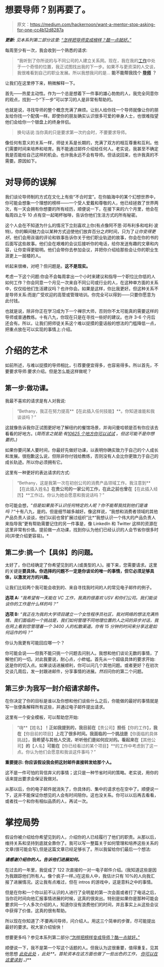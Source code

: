 # 想要导师？别再要了。

> 原文：<https://medium.com/hackernoon/want-a-mentor-stop-asking-for-one-cc4b12d8287a>

***更新:*** *见本系列第二部分这里:* [*“怎样把导师变成榜样？酷一点就好。”*](/@bethanymarz/want-to-turn-a-role-model-into-a-mentor-just-be-cool-bbf6e5272e30)

每周至少有一次，我会收到一个熟悉的请求:

> “我听到了你所说的与不同公司的人建立关系网。现在，我在我的[工作](https://hackernoon.com/tagged/job)中处于一个奇怪的位置，我正试图找出我的下一步。如果不与更资深的人交谈，我很难看到自己的职业发展。所以我想我问的是… **能不能帮我找个** [**导师**](https://hackernoon.com/tagged/mentor) **？**

让我们在这里停下来，稍微解释一下。

首先——热爱主动性。作为一个总是想着下一件事的雄心勃勃的人，我完全同意你的观点，找到一个“下一步”可以学习的人是非常有帮助的。

也就是说，寻找导师的整个概念充满了麻烦。让别人给你找一个导师就像让你的朋友给你找一个配偶一样。即使你的朋友确实认识很多可爱的单身人士，也很难指望他们会给你一个银盘上的终身伴侣。

> 换句话说:当你真的只是要求第一次约会时，不要要求导师。

像任何有意义的关系一样，师徒关系是长期的，充满了双方的相互尊重和互利。他们需要时间来培养和培育。我不能通过邮件介绍给任何人。老实说，我甚至不确定我是否能给自己这样的机会。也许我永远不会有导师。但话说回来，也许我真的不需要。原因如下。

# 对导师的误解

我们谈论导师制的方式在文化上有些“不合时宜”。在你脑海中的某个幻想世界中，你可能会想象一个理想的榜样——一个受人爱戴和尊敬的人，他已经拯救了世界两次，有一天会拥有你想要的所有经历，顺便说一下，在接下来的六个月里，他会在每周四上午 10 点有空一起喝杯咖啡，告诉你他们生活方式的所有秘密。

这个人会在不知道为什么的情况下立刻喜欢上你(有点像阿不思·邓布利多和哈利·波特)，你的瞬间魅力会以某种方式迫使他们放弃百分之*的*时间，只为了*让你变得更好*。他们会用诙谐的评论和轶事告诉你关于他们职业轨迹的故事，你会在你的书的后面写这些故事。他们会在艰难的会议后接听你的电话，给你发送有趣的文章和内容，让你变得更聪明。他们会带你去参加会议，并把你介绍给那些会让你的职业生涯更上一层楼的人。

听起来很棒，对吧？但问题是。**这不是现实。**

考虑一下这个问题:你会不会每周拿出一个小时来建议和指导一个职位比你低的人如何工作？你会同意一个月见一次来自不同公司或行业的人，在这种单方面的关系中，仅仅给他们生活建议吗？也许你会。如果是这样，你比我更好。但这种关系不是导师关系:而是广受欢迎的高管或管理培训。你完全可以得到——只要你愿意为此付钱。

也就是说，除非你正在学习成为下一个禅宗大师，否则你不太可能真的需要这样的导师或普通教练。十有八九，你现在只是在寻找一些好的建议。也许 3-6 个月后还会有。所以，让我们把师徒关系这个难以捉摸的童话般的想法的门槛降低一点，把重点放在可以实现的事情上:介绍。

# 介绍的艺术

如前所述，与难以捉摸的导师相比，引荐要便宜得多，也容易得多。所以首先，不要要求导师:要求介绍。但是怎么能这样做呢？

## 第一步:做功课。

我最不喜欢的请求是有人对我说:

> “Bethany，我正在努力提高**【在此插入任何技能】**。你知道谁能和我谈谈吗？”

这就像告诉我你正试图更好地了解纽约的餐馆场景，并询问曼哈顿是否有你应该去看看的好地方。(*简而言之就是:有*[*10625 个地方你可以试试*](https://www.quora.com/How-many-restaurants-are-there-in-New-York-City) *。但这可能不是你想要的。)*

如果你要问某人要时间，你最好先做好功课，以表明你确实致力于自己的个人成长和发展。很抱歉这么说，但除非你付钱给教练，否则没有人会比你更致力于自己的成长轨迹。所以你必须拥有它。

这里有一种更好的表达请求的方式:

> “Bethany，这是我第一次在初创公司的消费产品领域工作。我注意到**【在此插入姓名】**在贵公司的一家公司工作，在此之前也曾在**【在此插入经历】**工作过。你认为她会愿意和我说话吗？”

你可能会想，“*但是如果我不认识任何特定的人呢？你不能帮我找到他们是谁吗？*“十有八九，是的。但是细节越多越好。像这样说，“我想和消费者领域的其他产品负责人谈谈，他们以前也曾扩展过组织”比*“我想认识一个伟大的产品负责人来指导我”更有帮助需要记住的另一件事是，像 LinkedIn 和 Twitter 这样的资源在这里非常有价值。提前做一点功课，找到你认为他们已经认识的人会节省你很多时间(并使介绍更容易)。*

## 第二步:挑一个【具体】的问题。

太好了，你已经确定了你希望见到的人(或类型的人)。接下来，您需要请求。这里的关键是**要具体。你选择的问题不一定是你谈论的唯一的事情，但它必须足够具体，以激发对方的兴趣。**

让我们比较两个我可能会收到的、来自寻找我时间的人的常见电子邮件的例子。

**选项 A:** *“我希望有一天能在 VC 工作，我真的很喜欢 USV 和你们公司。我们能谈谈你的工作是什么样的吗？”*

**选项 B:** *“我正在为我的大学项目建立一个女性程序员社区，我对网络的想法充满热情。我们面临的一个挑战是，我们如何管理不同地理位置的人之间的异步对话，我在网上看到您管理着一个 3400 人的松散渠道。你有 15 分钟的时间来分享这是如何运作的吗？”*

你认为我更有可能回应哪一个？

你可能会说——但我不能只挑一个问题去问别人。我想和他们谈论无数的事情，了解他们的一切。对此我要说，耐心点，小蚱蜢。首先从一个超级具体的要求开始:这是你的切入点。如果谈话进展顺利，你可以问几个其他问题。或者更好？在初次交谈几周后，发一封跟进邮件，分享事情的进展。*然后*问你的第二个问题。

## 第三步:为我写一封介绍请求邮件。

在你决定了你的目标是谁以及你想和他们谈些什么之后，你能做的最好的事情就是写一张便条解释所有这些，并通过电子邮件提出请求。

这里有一个安全模板，可以帮助您开始:

> “嗨**【姓名】**！正如我提到的，我目前在**【贵公司】**担任**【你的工作】**，我在**【你目前的项目】**上花了很多时间。我面临的一个挑战是**【你面临的具体挑战】**，我希望与其他人交流，听听他们是如何应对的。看起来在**【其他公司】**的**【人名】**可能在**【你已经看过的某个项目】**的工作中考虑到了这一点。你认为他们会愿意和我谈这件事吗？”

**重要提示:
你应该假设我会把这封邮件直接转发给那个人。**

这不是一件可怕的背信弃义的事情；这只是一种节省时间的策略。老实说，用你的话来提出要求会保证我做对。

从那以后，你的电子邮件就消失了，你具体的、集中的请求也在空中了。顺便说一下，这并不能保证你想见的人会有时间陪你。这也没关系。你可以以后再去看看，或者找一个和你有相似品质的人，再试一次。

# 掌控局势

假设你被介绍给你希望见到的人，介绍你的人已经履行了他们的职责。从那以后，维持关系和坚持到底就全靠你了。我可以写一整篇关于如何管理和培养这些关系的文章(很可能会写),但是这篇文章已经足够长了。所以我留给你们最后一个想法:

***请感谢介绍你的人。告诉他们进展如何。***

在过去的一年里，我促成了 122 次直接的一对一电子邮件介绍。(我知道这些是因为我跟踪他们所有人。像个疯子一样。)在这些人中，我估计只有 10%的人向我汇报了进展情况。这让我有点难过，但在 intros 的游戏中，这是意料之中的事情。

但是在你和一个你以前不认识的人进行了全明星的第一次会面或者打了电话之后，当你花时间向他汇报事情进展的时候，这真的很突出。特别是如果你是那种可能会要求同一个人多次介绍的人，知道你没有浪费他们的时间，并且事实上从这些会议中获得了价值，这真的很有帮助。

所以现在你知道了:不要再问导师，问介绍人。用这三个简单的步骤，尽可能提出最好的要求。祝大家介绍愉快！

想要更多吗？参见本系列第二部分:[“怎样把榜样变成导师？酷一点就好。”](/@bethanymarz/want-to-turn-a-role-model-into-a-mentor-just-be-cool-bbf6e5272e30)

顺便说一下，我不是第一个写这个话题的人。但我认为这很重要，值得重复。见其他思想 [*此处*](https://hackernoon.com/stop-asking-for-mentors-and-start-asking-for-sponsors-600288df98be)*[*此处*](https://www.fastcompany.com/40537637/the-best-way-to-get-a-mentor-stop-asking-for-one) *，此处*[](https://www.themuse.com/advice/4-myths-finding-having-a-mentor)**。首轮资本在这方面也做了一些出色的工作，* [*你可以在这里读到*](https://firstround.com/review/we-studied-100-mentor-mentee-matches-heres-what-makes-mentorship-work/) *。)***